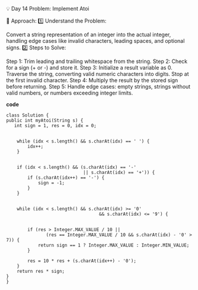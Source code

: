 💡 Day 14 Problem: Implement Atoi

🧠 Approach:
1️⃣ Understand the Problem:

Convert a string representation of an integer into the actual integer, handling edge cases like invalid characters, leading spaces, and optional signs.
2️⃣ Steps to Solve:

Step 1: Trim leading and trailing whitespace from the string.
Step 2: Check for a sign (+ or -) and store it.
Step 3: Initialize a result variable as 0. Traverse the string, converting valid numeric characters into digits. Stop at the first invalid character.
Step 4: Multiply the result by the stored sign before returning.
Step 5: Handle edge cases: empty strings, strings without valid numbers, or numbers exceeding integer limits.

**code**

    class Solution {
    public int myAtoi(String s) {
       int sign = 1, res = 0, idx = 0;

        
        while (idx < s.length() && s.charAt(idx) == ' ') {
            idx++;
        }

        
        if (idx < s.length() && (s.charAt(idx) == '-' 
                                 || s.charAt(idx) == '+')) {
            if (s.charAt(idx++) == '-') {
                sign = -1;
            }
        }

        
        while (idx < s.length() && s.charAt(idx) >= '0' 
                                       && s.charAt(idx) <= '9') {
            
           
            if (res > Integer.MAX_VALUE / 10 || 
                   (res == Integer.MAX_VALUE / 10 && s.charAt(idx) - '0' > 7)) {
                return sign == 1 ? Integer.MAX_VALUE : Integer.MIN_VALUE;
            }
          
            res = 10 * res + (s.charAt(idx++) - '0');
        }
        return res * sign;
    }
    }
